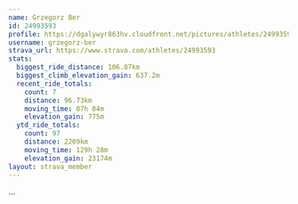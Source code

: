 ```yaml
---
name: Grzegorz Ber
id: 24993593
profile: https://dgalywyr863hv.cloudfront.net/pictures/athletes/24993593/7453165/11/large.jpg
username: grzegorz-ber
strava_url: https://www.strava.com/athletes/24993593
stats:
  biggest_ride_distance: 106.87km
  biggest_climb_elevation_gain: 637.2m
  recent_ride_totals:
    count: 7
    distance: 96.73km
    moving_time: 07h 04m
    elevation_gain: 775m
  ytd_ride_totals:
    count: 97
    distance: 2209km
    moving_time: 129h 28m
    elevation_gain: 23174m
layout: strava_member
--- 
```

...
